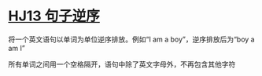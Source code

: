 # [HJ13 句子逆序](https://www.nowcoder.com/practice/48b3cb4e3c694d9da5526e6255bb73c3)

将一个英文语句以单词为单位逆序排放。例如“I am a boy”，逆序排放后为“boy a am I”

所有单词之间用一个空格隔开，语句中除了英文字母外，不再包含其他字符